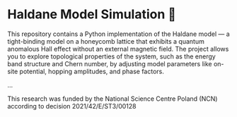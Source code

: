 # Haldane Model Simulation 🧠

This repository contains a Python implementation of the Haldane model — a tight-binding model on a honeycomb lattice that exhibits a quantum anomalous Hall effect without an external magnetic field.
The project allows you to explore topological properties of the system, such as the energy band structure and Chern number, by adjusting model parameters like on-site potential, hopping amplitudes, and phase factors.

...

This research was funded by the National Science Centre Poland (NCN) according to decision 2021/42/E/ST3/00128
